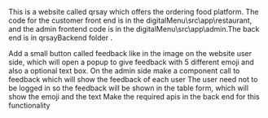 This is a website called qrsay which offers the ordering food platform. The code for the customer front end is in the digitalMenu\src\app\restaurant, and the admin frontend code is in the digitalMenu\src\app\admin.The back end is in qrsayBackend folder .



 Add a small button called feedback like in the image on the website user side, which will open a popup to give feedback with
5 different emoji and also a optional text box. On the admin side make a component call to feedback which will show the feedback of each user The user need not to be logged in so the feedback will be shown in the table form, which will show the emoji and the text Make the required apis in the back end for this functionality
